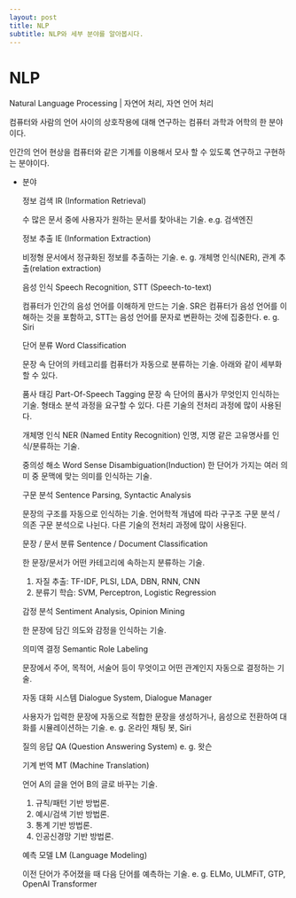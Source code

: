 ```yaml
---
layout: post
title: NLP
subtitle: NLP와 세부 분야를 알아봅시다.
---
```


# NLP

Natural Language Processing | 자연어 처리, 자연 언어 처리

컴퓨터와 사람의 언어 사이의 상호작용에 대해 연구하는 컴퓨터 과학과 어학의 한 분야이다.

인간의 언어 현상을 컴퓨터와 같은 기계를 이용해서 모사 할 수 있도록 연구하고 구현하는 분야이다.

- 분야

    정보 검색 IR (Information Retrieval)

    수 많은 문서 중에 사용자가 원하는 문서를 찾아내는 기술.
    e.g. 검색엔진

    정보 추출 IE (Information Extraction)

    비정형 문서에서 정규화된 정보를 추출하는 기술.
    e. g. 개체명 인식(NER), 관계 추출(relation extraction)

    음성 인식 Speech Recognition, STT (Speech-to-text)

    컴퓨터가 인간의 음성 언어를 이해하게 만드는 기술. SR은 컴퓨터가 음성 언어를 이해하는 것을 포함하고, STT는 음성 언어를 문자로 변환하는 것에 집중한다.
    e. g. Siri

    단어 분류 Word Classification

    문장 속 단어의 카테고리를 컴퓨터가 자동으로 분류하는 기술. 아래와 같이 세부화할 수 있다.

    품사 태깅 Part-Of-Speech Tagging
    문장 속 단어의 품사가 무엇인지 인식하는 기술. 형태소 분석 과정을 요구할 수 있다. 다른 기술의 전처리 과정에 많이 사용된다.

    개체명 인식 NER (Named Entity Recognition)
    인명, 지명 같은 고유명사를 인식/분류하는 기술.

    중의성 해소 Word Sense Disambiguation(Induction)
    한 단어가 가지는 여러 의미 중 문맥에 맞는 의미를 인식하는 기술.

    구문 분석 Sentence Parsing, Syntactic Analysis

    문장의 구조를 자동으로 인식하는 기술. 언어학적 개념에 따라 구구조 구문 분석 / 의존 구문 분석으로 나뉜다. 다른 기술의 전처리 과정에 많이 사용된다.

    문장 / 문서 분류 Sentence / Document Classification

    한 문장/문서가 어떤 카테고리에 속하는지 분류하는 기술.
    1. 자질 추출: TF-IDF, PLSI, LDA, DBN, RNN, CNN
    2. 분류기 학습: SVM, Perceptron, Logistic Regression

    감정 분석 Sentiment Analysis, Opinion Mining

    한 문장에 담긴 의도와 감정을 인식하는 기술.

    의미역 결정 Semantic Role Labeling

    문장에서 주어, 목적어, 서술어 등이 무엇이고 어떤 관계인지 자동으로 결정하는 기술. 

    자동 대화 시스템 Dialogue System, Dialogue Manager

    사용자가 입력한 문장에 자동으로 적합한 문장을 생성하거나, 음성으로 전환하여 대화를 시뮬레이션하는 기술.
    e. g. 온라인 채팅 봇, Siri

    질의 응답 QA (Question Answering System)
    e. g. 왓슨

    기계 번역 MT (Machine Translation)

    언어 A의 글을 언어 B의 글로 바꾸는 기술.
    1. 규칙/패턴 기반 방법론.
    2. 예시/검색 기반 방법론.
    3. 통계 기반 방법론.
    4. 인공신경망 기반 방법론.

    예측 모델 LM (Language Modeling)

    이전 단어가 주어졌을 때 다음 단어를 예측하는 기술.
    e. g. ELMo, ULMFiT, GTP, OpenAI Transformer